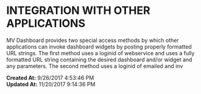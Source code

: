 # INTEGRATION WITH OTHER APPLICATIONS

MV Dashboard provides two special access methods by which other applications can invoke dashboard widgets by posting properly formatted URL strings. The first method uses a loginid of webservice and uses a fully formatted URL string containing the desired dashboard and/or widget and any parameters. The second method uses a loginid of emailed and inv  

**Created At:** 9/26/2017 4:53:46 PM  
**Updated At:** 11/20/2017 9:14:36 PM  

